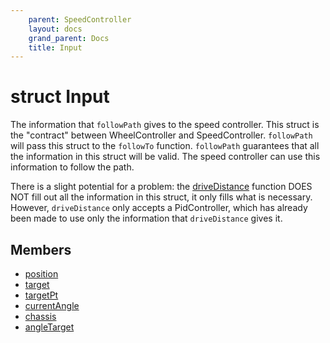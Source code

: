 ```yaml
---
    parent: SpeedController
    layout: docs
    grand_parent: Docs
    title: Input
---
```

# struct Input
The information that `followPath` gives to the speed controller. This struct is the "contract" between WheelController and SpeedController. `followPath` will pass this struct to the `followTo` function. `followPath` guarantees that all the information in this struct will be valid. The speed controller can use this information to follow the path.

There is a slight potential for a problem: the [driveDistance](../WheelController/driveDistance) function DOES NOT fill out all the information in this struct, it only fills what is necessary. However, `driveDistance` only accepts a PidController, which has already been made to use only the information that `driveDistance` gives it. 

## Members
- [position](Input_position)
- [target](Input_target)
- [targetPt](Input_targetPt)
- [currentAngle](Input_currentAngle)
- [chassis](Input_chassis)
- [angleTarget](Input_angleTarget)